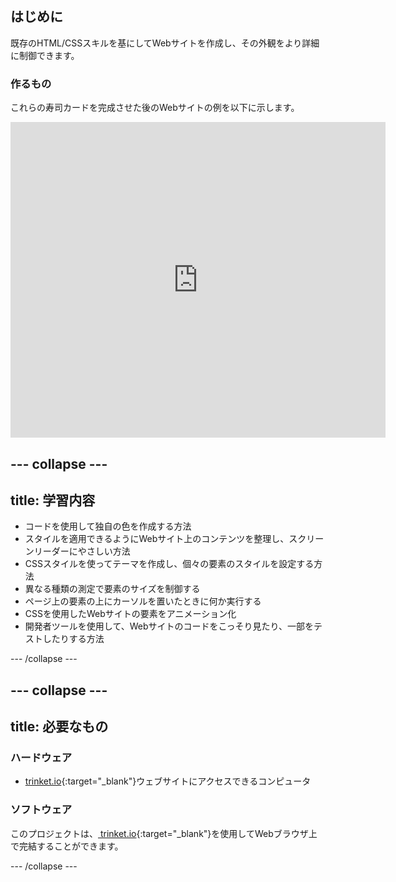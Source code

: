 ## はじめに

既存のHTML/CSSスキルを基にしてWebサイトを作成し、その外観をより詳細に制御できます。

### 作るもの

これらの寿司カードを完成させた後のWebサイトの例を以下に示します。

<div class="trinket">
  <iframe src="https://trinket.io/embed/html/0e7f7e6713?outputOnly=true&start=result" width="600" height="505" frameborder="0" marginwidth="0" marginheight="0" allowfullscreen>
  </iframe>
</div>

## \--- collapse \---

## title: 学習内容

+ コードを使用して独自の色を作成する方法
+ スタイルを適用できるようにWebサイト上のコンテンツを整理し、スクリーンリーダーにやさしい方法
+ CSSスタイルを使ってテーマを作成し、個々の要素のスタイルを設定する方法
+ 異なる種類の測定で要素のサイズを制御する
+ ページ上の要素の上にカーソルを置いたときに何か実行する
+ CSSを使用したWebサイトの要素をアニメーション化
+ 開発者ツールを使用して、Webサイトのコードをこっそり見たり、一部をテストしたりする方法

\--- /collapse \---

## \--- collapse \---

## title: 必要なもの

### ハードウェア

+ [trinket.io](https://trinket.io){:target="_blank"}ウェブサイトにアクセスできるコンピュータ

### ソフトウェア

このプロジェクトは、[ trinket.io](https://trinket.io){:target="_blank"}を使用してWebブラウザ上で完結することができます。

\--- /collapse \---